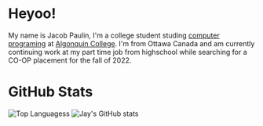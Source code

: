 # Heyoo!
My name is Jacob Paulin, I'm a college student studing [computer programing](https://www.algonquincollege.com/sat/program/computer-programming/#overview) at [Algonquin College](https://www.algonquincollege.com). 
I'm from Ottawa Canada and am currently continuing work at my part time job from highschool while searching for a CO-OP placement for the fall of 2022.

# GitHub Stats
![Top Languagess](https://github-readme-stats.vercel.app/api/top-langs/?username=JayPaulinCodes&show_icons=true&theme=radical)
![Jay's GitHub stats](https://github-readme-stats.vercel.app/api?username=JayPaulinCodes&show_icons=true&theme=radical)
